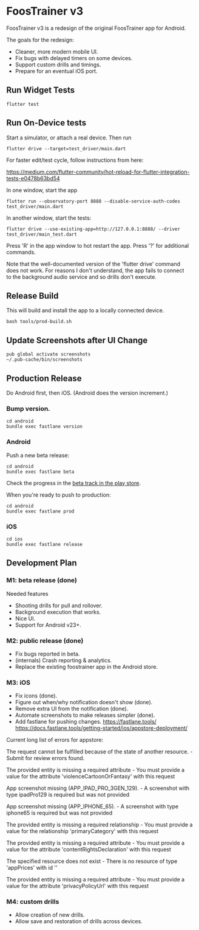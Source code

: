 # FoosTrainer v3

FoosTrainer v3 is a redesign of the original FoosTrainer app for Android.

The goals for the redesign:

* Cleaner, more modern mobile UI.
* Fix bugs with delayed timers on some devices.
* Support custom drills and timings.
* Prepare for an eventual iOS port.

## Run Widget Tests

```
flutter test
```

## Run On-Device tests

Start a simulator, or attach a real device. Then run

```
flutter drive --target=test_driver/main.dart
```

For faster edit/test cycle, follow instructions from here:

https://medium.com/flutter-community/hot-reload-for-flutter-integration-tests-e0478b63bd54

In one window, start the app
```
flutter run --observatory-port 8888 --disable-service-auth-codes test_driver/main.dart
```

In another window, start the tests:
```
flutter drive --use-existing-app=http://127.0.0.1:8888/ --driver test_driver/main_test.dart
```

Press 'R' in the app window to hot restart the app. Press '?' for additional commands.

Note that the well-documented version of the 'flutter drive' command  
does not work. For reasons I don't understand, the app fails to connect  
to the background audio service and so drills don't execute.

## Release Build

This will build and install the app to a locally connected device.

```
bash tools/prod-build.sh
```

## Update Screenshots after UI Change

```
pub global activate screenshots
~/.pub-cache/bin/screenshots
```


## Production Release

Do Android first, then iOS. (Android does the version increment.)

### Bump version.

```
cd android
bundle exec fastlane version
```

### Android

Push a new beta release:

```
cd android
bundle exec fastlane beta
```

Check the progress in the [beta track in the play store](https://play.google.com/apps/publish/?account=8099263646066676021#ManageReleasesPlace:p=net.speakingincode.foostrainer&appid=4972318416623669354).

When you're ready to push to production:

```
cd android
bundle exec fastlane prod
```

### iOS

```
cd ios
bundle exec fastlane release
```

## Development Plan

### M1: beta release (done)

Needed features

* Shooting drills for pull and rollover.
* Background execution that works.
* Nice UI.
* Support for Android v23+.

### M2: public release (done)

* Fix bugs reported in beta.
* (internals) Crash reporting & analytics.
* Replace the existing foostrainer app in the Android store.

### M3: iOS

* Fix icons (done).
* Figure out when/why notification doesn't show (done).
* Remove extra UI from the notification (done).
* Automate screenshots to make releases simpler (done).
* Add fastlane for pushing changes.
  https://fastlane.tools/
  https://docs.fastlane.tools/getting-started/ios/appstore-deployment/

Current long list of errors for appstore:

The request cannot be fulfilled because of the state of another resource. - Submit for review errors found.

The provided entity is missing a required attribute - You must provide a value for the attribute 'violenceCartoonOrFantasy' with this request

App screenshot missing (APP_IPAD_PRO_3GEN_129). - A screenshot with type ipadPro129 is required but was not provided

App screenshot missing (APP_IPHONE_65). - A screenshot with type iphone65 is required but was not provided

The provided entity is missing a required relationship - You must provide a value for the relationship 'primaryCategory' with this request

The provided entity is missing a required attribute - You must provide a value for the attribute 'contentRightsDeclaration' with this request

The specified resource does not exist - There is no resource of type 'appPrices' with id ''

The provided entity is missing a required attribute - You must provide a value for the attribute 'privacyPolicyUrl' with this request

### M4: custom drills

* Allow creation of new drills.
* Allow save and restoration of drills across devices.


